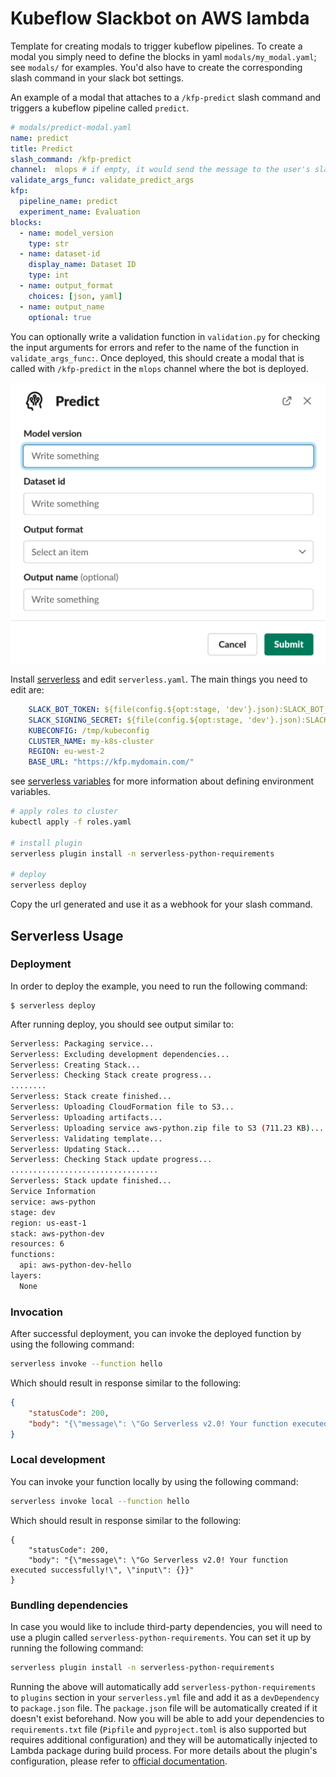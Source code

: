 # Kubeflow Slackbot on AWS lambda


Template for creating modals to trigger kubeflow pipelines. To create a modal you simply need to define the blocks in yaml `modals/my_modal.yaml`; see `modals/` for examples. You'd also have to create the corresponding slash command in your slack bot settings.

An example of a modal that attaches to a `/kfp-predict` slash command and triggers a kubeflow pipeline called `predict`.

```yaml
# modals/predict-modal.yaml
name: predict
title: Predict
slash_command: /kfp-predict
channel:  mlops # if empty, it would send the message to the user's slackbot
validate_args_func: validate_predict_args
kfp:
  pipeline_name: predict
  experiment_name: Evaluation
blocks:
  - name: model_version
    type: str
  - name: dataset-id
    display_name: Dataset ID
    type: int
  - name: output_format
    choices: [json, yaml]
  - name: output_name
    optional: true
```

You can optionally write a validation function in `validation.py` for checking the input arguments for errors and refer to the name of the function in `validate_args_func:`. Once deployed, this should create a modal that is called with `/kfp-predict` in the `mlops` channel where the bot is deployed.

![](modal.png)


Install [serverless](https://www.serverless.com/) and edit `serverless.yaml`. The main things you need to edit are:

```yaml
    SLACK_BOT_TOKEN: ${file(config.${opt:stage, 'dev'}.json):SLACK_BOT_TOKEN}
    SLACK_SIGNING_SECRET: ${file(config.${opt:stage, 'dev'}.json):SLACK_SIGNING_SECRET}
    KUBECONFIG: /tmp/kubeconfig
    CLUSTER_NAME: my-k8s-cluster
    REGION: eu-west-2
    BASE_URL: "https://kfp.mydomain.com/"
```

see [serverless variables](https://www.serverless.com/framework/docs/providers/aws/guide/variables/) for more information about defining environment variables.

```bash
# apply roles to cluster
kubectl apply -f roles.yaml

# install plugin
serverless plugin install -n serverless-python-requirements

# deploy
serverless deploy
```

Copy the url generated and use it as a webhook for your slash command.

## Serverless Usage

### Deployment

In order to deploy the example, you need to run the following command:

```
$ serverless deploy
```

After running deploy, you should see output similar to:

```bash
Serverless: Packaging service...
Serverless: Excluding development dependencies...
Serverless: Creating Stack...
Serverless: Checking Stack create progress...
........
Serverless: Stack create finished...
Serverless: Uploading CloudFormation file to S3...
Serverless: Uploading artifacts...
Serverless: Uploading service aws-python.zip file to S3 (711.23 KB)...
Serverless: Validating template...
Serverless: Updating Stack...
Serverless: Checking Stack update progress...
.................................
Serverless: Stack update finished...
Service Information
service: aws-python
stage: dev
region: us-east-1
stack: aws-python-dev
resources: 6
functions:
  api: aws-python-dev-hello
layers:
  None
```

### Invocation

After successful deployment, you can invoke the deployed function by using the following command:

```bash
serverless invoke --function hello
```

Which should result in response similar to the following:

```json
{
    "statusCode": 200,
    "body": "{\"message\": \"Go Serverless v2.0! Your function executed successfully!\", \"input\": {}}"
}
```

### Local development

You can invoke your function locally by using the following command:

```bash
serverless invoke local --function hello
```

Which should result in response similar to the following:

```
{
    "statusCode": 200,
    "body": "{\"message\": \"Go Serverless v2.0! Your function executed successfully!\", \"input\": {}}"
}
```

### Bundling dependencies

In case you would like to include third-party dependencies, you will need to use a plugin called `serverless-python-requirements`. You can set it up by running the following command:

```bash
serverless plugin install -n serverless-python-requirements
```

Running the above will automatically add `serverless-python-requirements` to `plugins` section in your `serverless.yml` file and add it as a `devDependency` to `package.json` file. The `package.json` file will be automatically created if it doesn't exist beforehand. Now you will be able to add your dependencies to `requirements.txt` file (`Pipfile` and `pyproject.toml` is also supported but requires additional configuration) and they will be automatically injected to Lambda package during build process. For more details about the plugin's configuration, please refer to [official documentation](https://github.com/UnitedIncome/serverless-python-requirements).

